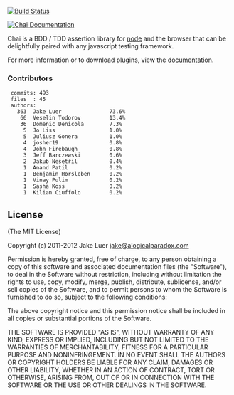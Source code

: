 [![Build Status](https://secure.travis-ci.org/chaijs/chai.png)](http://travis-ci.org/chaijs/chai)

[![Chai Documentation](http://chaijs.com/public/img/chai-logo.png)](http://chaijs.com)

Chai is a BDD / TDD assertion library for [node](http://nodejs.org) and the browser that
can be delightfully paired with any javascript testing framework.

For more information or to download plugins, view the [documentation](http://chaijs.com).

### Contributors

     commits: 493
     files  : 45
     authors: 
       363  Jake Luer               73.6%
        66  Veselin Todorov         13.4%
        36  Domenic Denicola        7.3%
         5  Jo Liss                 1.0%
         5  Juliusz Gonera          1.0%
         4  josher19                0.8%
         4  John Firebaugh          0.8%
         3  Jeff Barczewski         0.6%
         2  Jakub Nešetřil          0.4%
         1  Anand Patil             0.2%
         1  Benjamin Horsleben      0.2%
         1  Vinay Pulim             0.2%
         1  Sasha Koss              0.2%
         1  Kilian Ciuffolo         0.2%

## License

(The MIT License)

Copyright (c) 2011-2012 Jake Luer <jake@alogicalparadox.com>

Permission is hereby granted, free of charge, to any person obtaining a copy
of this software and associated documentation files (the "Software"), to deal
in the Software without restriction, including without limitation the rights
to use, copy, modify, merge, publish, distribute, sublicense, and/or sell
copies of the Software, and to permit persons to whom the Software is
furnished to do so, subject to the following conditions:

The above copyright notice and this permission notice shall be included in
all copies or substantial portions of the Software.

THE SOFTWARE IS PROVIDED "AS IS", WITHOUT WARRANTY OF ANY KIND, EXPRESS OR
IMPLIED, INCLUDING BUT NOT LIMITED TO THE WARRANTIES OF MERCHANTABILITY,
FITNESS FOR A PARTICULAR PURPOSE AND NONINFRINGEMENT. IN NO EVENT SHALL THE
AUTHORS OR COPYRIGHT HOLDERS BE LIABLE FOR ANY CLAIM, DAMAGES OR OTHER
LIABILITY, WHETHER IN AN ACTION OF CONTRACT, TORT OR OTHERWISE, ARISING FROM,
OUT OF OR IN CONNECTION WITH THE SOFTWARE OR THE USE OR OTHER DEALINGS IN
THE SOFTWARE.
